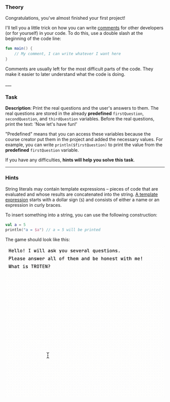 ### Theory

Congratulations, you've almost finished your first project! 

<div class="hint" title="Extra theory">

I'll tell you a little trick on how you can write [comments](https://kotlinlang.org/docs/basic-syntax.html#comments)
for other developers (or for yourself) in your code.
To do this, use a double slash at the beginning of the code line:
```kotlin
fun main() {
    // My comment, I can write whatever I want here
}
```
Comments are usually left for the most difficult parts of the code.
They make it easier to later understand what the code is doing.

</div>
___

### Task

**Description**: Print the real questions and the user's answers to them. 
The real questions are stored in the already **predefined** `firstQuestion`, `secondQuestion`, and `thirdQuestion` variables.
Before the real questions, print the text: 'Now let's have fun!'

"Predefined" means that you can access these variables 
because the course creator put them in the project and added the necessary values. 
For example, you can write `println($firstQuestion)` to print the value from the **predefined** `firstQuestion` variable.

If you have any difficulties, **hints will help you solve this task**.

----

### Hints

<div class="hint" title="What does $ mean?">

String literals may contain template expressions – pieces of code that are 
evaluated and whose results are concatenated into the string. 
[A template expression](https://kotlinlang.org/docs/strings.html#string-templates) starts with a dollar sign (`$`) and consists of either a name or an expression in curly braces.

To insert something into a string, you can use the following construction:
```kotlin
val a = 5
println("a = $a") // a = 5 will be printed
```
</div>

<div class="hint" title="Game's example">

The game should look like this:

![The game's example](../../../utils/src/main/resources/images/part1/TheFirstDateWithProgramming/game.gif "The game's example")

</div>
